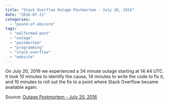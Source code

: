 ```yaml
---
title: "Stack Overflow Outage Postmortem - July 20, 2016"
date: "2016-07-21"
categories: 
  - "pound-of-obscure"
tags: 
  - "malformed-post"
  - "outage"
  - "postmortem"
  - "programming"
  - "stack-overflow"
  - "website"
---
```


On July 20, 2016 we experienced a 34 minute outage starting at 14:44 UTC. It took 10 minutes to identify the cause, 14 minutes to write the code to fix it, and 10 minutes to roll out the fix to a point where Stack Overflow became available again.

Source: [Outage Postmortem - July 20, 2016](http://stackstatus.net/post/147710624694/outage-postmortem-july-20-2016)
